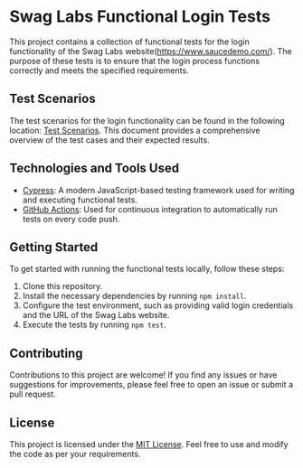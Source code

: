 # Swag Labs Functional Login Tests

This project contains a collection of functional tests for the login functionality of the Swag Labs website(https://www.saucedemo.com/). 
The purpose of these tests is to ensure that the login process functions correctly and meets the specified requirements.

## Test Scenarios

The test scenarios for the login functionality can be found in the following location: 
[Test Scenarios](https://docs.google.com/spreadsheets/d/e/2PACX-1vRahH68TERXARIZrcY_wghdVy2yH41xxq9CKjx7fZH6AwmcTFbKv1nIq3PEyCwiQnB44-M7yj9mf5Ia/pubhtml). 
This document provides a comprehensive overview of the test cases and their expected results.

## Technologies and Tools Used

- [Cypress](https://www.cypress.io/): A modern JavaScript-based testing framework used for writing and executing functional tests.
- [GitHub Actions](https://github.com/features/actions): Used for continuous integration to automatically run tests on every code push.

## Getting Started

To get started with running the functional tests locally, follow these steps:

1. Clone this repository.
2. Install the necessary dependencies by running `npm install`.
3. Configure the test environment, such as providing valid login credentials and the URL of the Swag Labs website.
4. Execute the tests by running `npm test`.

## Contributing

Contributions to this project are welcome! If you find any issues or have suggestions for improvements, please feel free to open an issue or submit a pull request.

## License

This project is licensed under the [MIT License](LICENSE). Feel free to use and modify the code as per your requirements.

